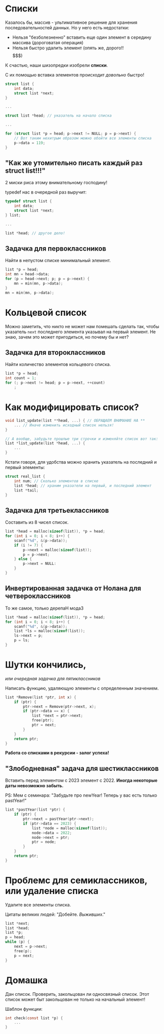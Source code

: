 # Списки
Казалось бы, массив - ультимативное решение для хранения последовательностей данных. Но у него есть недостатки:
- Нельзя "безболезненно" вставить еще один элемент в середину массива (дороговатая операция)
- Нельзя быстро удалить элемент (опять же, дорого!!$$$$$$$)

К счастью, наши шизопредки изобрели **списки**.

С их помощью вставка элементов происходит *довольно* быстро!

```c
struct list {
    int data;
    struct list *next;
}

...

struct list *head; // указатель на начало списка

...

for (struct list *p = head; p->next != NULL; p = p->next) {
    // Вот таким нехитрым образом можно обойти все элементы списка
    p->data = 119; 
}
```

## "Как же утомительно писать каждый раз struct list!!!"
2 миски риса этому внимательному господину!

typedef нас в очередной раз выручит:
```c
typedef struct list {
    int data;
    struct list *next;
} list;

...

list *head; // другое дело!
```

## Задачка для первоклассников
Найти в непустом списке минимальный элемент.
```c
list *p = head;
int mn = head->data;
for (p = head->next; p; p = p->next) {
    mn = min(mn, p->data);
}
mn = min(mn, p->data);
```

# Кольцевой список

Можно заметить, что никто не может нам помешать сделать так, чтобы указатель `next` последнего элемента указывал на первый элемент. Не знаю, зачем это может пригодиться, но почему бы и нет?

## Задачка для второклассников
Найти количество элементов кольцевого списка.
```c
list *p = head;
int count = 1;
for (; p->next != head; p = p->next, ++count)
    ;
```

# Как модифицировать список?
```c
void list_update(list **head, ...) { // ОБРАЩАЕМ ВНИМАНИЕ НА **
    ... // Иначе изменить исходный список нельзя!
}

// А вообще, забудьте прошлые три строчки и изменяйте список вот так:
list *list_update(list *head, ...) {
    ...
}
```
Кстати говоря, для удобства можно хранить указатель на последний и первый элементы:
```c
struct real_list {
    int num; // Сколько элементов в списке
    list *head; // храним указатели на первый, и последний элемент
    list *tail;
}
```

## Задачка для третьеклассников
Составить из 8 чисел список. 
```c
list *head = malloc(sizeof(list)), *p = head;
for (int i = 0; i < 8; i++) {
    scanf("%d", &(p->data));
    if (i != 7) {
        p->next = malloc(sizeof(list));
        p = p->next;
    } else {
        p->next = NULL:
    }
}
```

## Инвертированная задачка от Нолана для четвероклассников
То же самое, только дерепаН модаЗ
```c
list *head = malloc(sizeof(list)), *p = head;
for (int i = 0; i < 8; i++) {
    scanf("%d", &(p->data));
    list *ls = malloc(sizeof(list));
    ls->next = p;
    p = ls;
}
```

# Шутки кончились,
*или очередная задачка для пятиклассников*

Написать функцию, удаляющую элементы с определенным значением.
```c
list *Remove(list *ptr, int x) {
    if (ptr) {
        ptr->next = Remove(ptr->next, x);
        if (ptr->data == x) {
            list *next = ptr->next;
            free(ptr);
            ptr = next;
        }
    }
    return ptr;
}
```

**Работа со списками в рекурсии - залог успеха!**

## "Злободневная" задача для шестиклассников
Вставить перед элементом с 2023 элемент с 2022. **Иногда некоторые даты невозможно забыть.**

PS: Мем с семинара: "Забудьте про newYear! Теперь у вас есть только pastYear!"
```c
list *pastYear(list *ptr) {
    if (ptr) {
        ptr->next = pastYear(ptr->next);
        if (ptr->data == 2023) {
            list *node = malloc(sizeof(list));
            node->data = 2022;
            node->next = ptr;
            ptr = node;
        }
    }
    return ptr;
}
```

# Проблемс для семиклассников, или удаление списка
Удалите все элементы списка.

Цитаты великих людей: "Добейте. *Выживших*."
```c
list *next;
list *head;
list *p;
p = head;
while (p) {
    next = p->next;
    free(p);
    p = next;
}
```

# Домашка
Дан список. Проверить, закольцован ли односвязный список. Этот список может быт закольцован не только на начальный элемент!

Шаблон функции:
```c
int check(const list *p) {
    ...
}
```